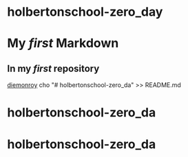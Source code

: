 
# holbertonschool-zero_day
# My _first_ Markdown
## In my _first_ repository
[diemonroy](https://github.com/diemonroy/holbertonschool-zero\_day.git "Title")
cho "# holbertonschool-zero_da" >> README.md
# holbertonschool-zero_da
# holbertonschool-zero_da
